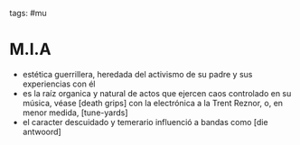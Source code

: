 tags: #mu 

# M.I.A
* estética guerrillera, heredada del activismo de su padre y sus experiencias con él
* es la raíz organica y natural de actos que ejercen caos controlado en su música, véase [death grips] con la electrónica a la Trent Reznor, o, en menor medida, [tune-yards]
* el caracter descuidado y temerario influenció a bandas como [die antwoord]